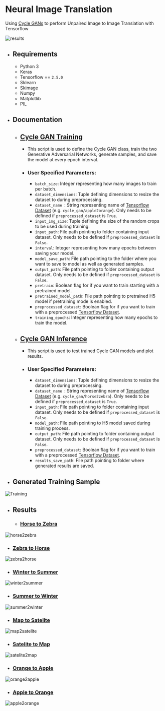 # Neural Image Translation
Using [Cycle GANs](https://arxiv.org/abs/1703.10593) to perform Unpaired Image to Image Translation with Tensorflow


![results](https://i.imgur.com/ASDqrJH.jpeg)

* ## Requirements
  * Python 3
  * Keras
  * Tensorflow == ```2.5.0```
  * Sklearn
  * Skimage
  * Numpy
  * Matplotlib
  * PIL

* ## Documentation
  * ## [Cycle GAN Training](https://nbviewer.org/github/vee-upatising/Neural-Image-Translation/blob/main/Cycle%20GAN%20Training.ipynb)
      * This script is used to define the Cycle GAN class, train the two Generative Adversarial Networks, generate samples, and save the model at every epoch interval.

      * ### User Specified Parameters:
          * ```batch_size```: Integer representing how many images to train per batch.
          * ```dataset_dimensions```: Tuple defining dimensions to resize the dataset to during preprocessing.
          * ```dataset_name ```: String representing name of [Tensorflow Dataset](https://www.tensorflow.org/datasets/catalog/cycle_gan) (e.g. ```cycle_gan/apple2orange```). Only needs to be defined if ```preprocessed_dataset``` is ```True```.
          * ```input_img_size```: Tuple defining the size of the random crops to be used during training.
          * ```input_path```: File path pointing to folder containing input dataset. Only needs to be defined if ```preprocessed_dataset``` is ```False```.
          * ```interval```: Integer representing how many epochs between saving your model.
          * ```model_save_path```: File path pointing to the folder where you want to save to model as well as generated samples.
          * ```output_path```: File path pointing to folder containing output dataset. Only needs to be defined if ```preprocessed_dataset``` is ```False```.
          * ```pretrain```: Boolean flag for if you want to train starting with a pretrained model.
          * ```pretrained_model_path```: File path pointing to pretrained H5 model if pretraining mode is enabled.
          * ```preprocessed_dataset```: Boolean flag for if you want to train with a preprocessed [Tensorflow Dataset](https://www.tensorflow.org/datasets/catalog/cycle_gan).
          * ```training_epochs```: Integer representing how many epochs to train the model.

  * ## [Cycle GAN Inference](https://nbviewer.org/github/vee-upatising/Neural-Image-Translation/blob/main/Cycle%20GAN%20Inference.ipynb)
      * This script is used to test trained Cycle GAN models and plot results.

      * ### User Specified Parameters:
          * ```dataset_dimensions```: Tuple defining dimensions to resize the dataset to during preprocessing.
          * ```dataset_name ```: String representing name of [Tensorflow Dataset](https://www.tensorflow.org/datasets/catalog/cycle_gan) (e.g. ```cycle_gan/horse2zebra```). Only needs to be defined if ```preprocessed_dataset``` is ```True```.
          * ```input_path```: File path pointing to folder containing input dataset. Only needs to be defined if ```preprocessed_dataset``` is ```False```.
          * ```model_path```: File path pointing to H5 model saved during training process.
          * ```output_path```: File path pointing to folder containing output dataset. Only needs to be defined if ```preprocessed_dataset``` is ```False```.
          * ```preprocessed_dataset```: Boolean flag for if you want to train with a preprocessed [Tensorflow Dataset](https://www.tensorflow.org/datasets/catalog/cycle_gan).
          * ```results_save_path```: File path pointing to folder where generated results are saved.

* ## Generated Training Sample
![Training](https://i.imgur.com/uJFmXc6.png)

* ## Results
  *  ### [Horse to Zebra](https://www.tensorflow.org/datasets/catalog/cycle_gan#cycle_ganhorse2zebra)
 ![horse2zebra](https://i.imgur.com/Mid34N0.jpg)
   *  ### [Zebra to Horse](https://www.tensorflow.org/datasets/catalog/cycle_gan#cycle_ganhorse2zebra)
 ![zebra2horse](https://i.imgur.com/2GeTg7Z.jpg)
   *  ### [Winter to Summer](https://www.tensorflow.org/datasets/catalog/cycle_gan#cycle_gansummer2winter_yosemite)
 ![winter2summer](https://i.imgur.com/idCqJuL.png)
   *  ### [Summer to Winter](https://www.tensorflow.org/datasets/catalog/cycle_gan#cycle_gansummer2winter_yosemite)
 ![summer2winter](https://i.imgur.com/daww4kv.jpg)
   *  ### [Map to Satelite](https://www.tensorflow.org/datasets/catalog/cycle_gan#cycle_ganmaps)
 ![map2satelite](https://i.imgur.com/IsNW0I1.jpg)
   *  ### [Satelite to Map](https://www.tensorflow.org/datasets/catalog/cycle_gan#cycle_ganmaps)
 ![satelite2map](https://i.imgur.com/YFvUyJt.jpg)
   *  ### [Orange to Apple](https://www.tensorflow.org/datasets/catalog/cycle_gan#cycle_ganapple2orange_default_config)
  ![orange2apple](https://i.imgur.com/qZnjd1a.jpg)
   *  ### [Apple to Orange](https://www.tensorflow.org/datasets/catalog/cycle_gan#cycle_ganapple2orange_default_config)
 ![apple2orange](https://i.imgur.com/0lvYj2k.jpg)
